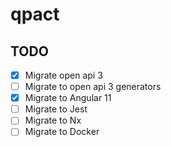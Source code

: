 # qpact


## TODO
- [x] Migrate open api 3
- [ ] Migrate to open api 3 generators
- [x] Migrate to Angular 11
- [ ] Migrate to Jest
- [ ] Migrate to Nx
- [ ] Migrate to Docker